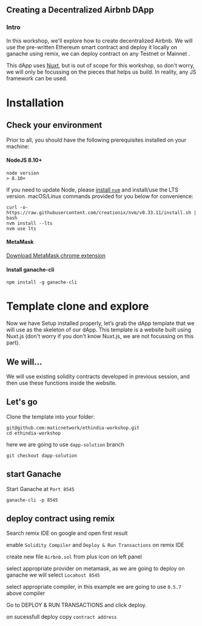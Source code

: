 ## Creating a Decentralized Airbnb DApp
### Intro
In this workshop, we'll explore how to create decentralized Airbnb. We will use the pre-written Ethereum smart contract and deploy it locally on ganache using remix, we can deploy contract on any Testnet or Mainnet .

This dApp uses [Nuxt](https://nuxtjs.org/), but is out of scope for this workshop, so don't worry, we will only be focussing on the pieces that helps us build. In reality, any JS framework can be used.


# Installation
## Check your environment
Prior to all, you should have the following prerequisites installed on your machine:
#### NodeJS 8.10+
```
node version
> 8.10+
```
If you need to update Node, please [install `nvm`](https://github.com/creationix/nvm#installation) and install/use the LTS version. macOS/Linux commands provided for you below for convenience:
```
curl -o- https://raw.githubusercontent.com/creationix/nvm/v0.33.11/install.sh | bash
nvm install --lts
nvm use lts
```
#### MetaMask 

[Download MetaMask chrome extension](https://metamask.io/)


#### Install ganache-cli
```
npm install -g ganache-cli
```

# Template clone and explore
Now we have Setup installed properly, let’s grab the dApp template that we will use as the skeleton of our dApp. This template is a website built using Nuxt.js (don't worry if you don't know Nuxt.js, we are not focussing on this part). 

## We will...
We will use existing solidity contracts developed in previous session, and then use these functions inside the website.

## Let's go
Clone the template into your folder:
```
git@github.com:maticnetwork/ethindia-workshop.git
cd ethindia-workshop
```
here we are going to use `dapp-solution` branch
```
git checkout dapp-solution
```

## start Ganache

Start Ganache at `Port 8545`
```
ganache-cli -p 8545
```

## deploy contract using remix

Search remix IDE on google and open first result

enable `Solidity Compiler` and `Deploy & Run Transactions` on remix IDE

create new file `Airbnb.sol` from plus icon on left panel

select appropriate provider on metamask, as we are going to deploy on ganache we will select `Locahost 8545`

select appropriate compiler, in this example we are going to use `0.5.7` above compiler

Go to DEPLOY & RUN TRANSACTIONS and click deploy.

on sucessfull deploy copy `contract address`



